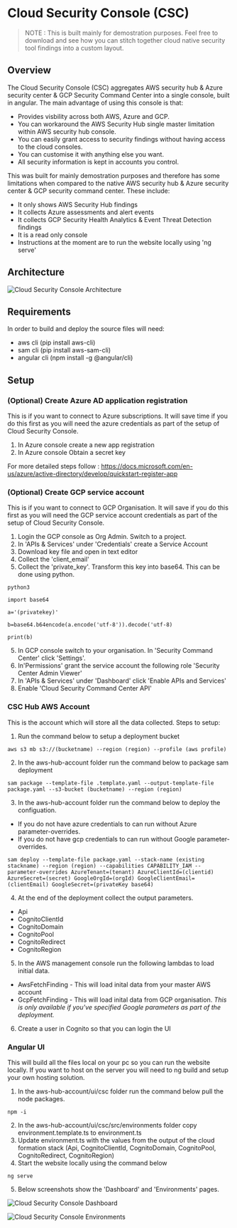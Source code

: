 # Cloud Security Console (CSC)
> NOTE : This is built mainly for demostration purposes. Feel free to download and see how you can stitch together cloud native security tool findings into a custom layout.
## Overview
The Cloud Security Console (CSC) aggregates AWS security hub & Azure security center & GCP Security Command Center into a single console, built in angular. The main advantage of using this console is that:
* Provides visbility across both AWS, Azure and GCP.
* You can workaround the AWS Security Hub single master limitation within AWS security hub console.
* You can easily grant access to security findings without having access to the cloud consoles.
* You can customise it with anything else you want.
* All security information is kept in accounts you control.

This was built for mainly demostration purposes and therefore has some limitations when compared to the native AWS security hub & Azure security center & GCP security command center. These include:
* It only shows AWS Security Hub findings
* It collects Azure assessments and alert events
* It collects GCP Security Health Analytics & Event Threat Detection findings 
* It is a read only console
* Instructions at the moment are to run the website locally using 'ng serve'

## Architecture
![Cloud Security Console Architecture](https://infviz.io/samples/csc3a.png)

## Requirements
In order to build and deploy the source files will need:
* aws cli (pip install aws-cli)
* sam cli (pip install aws-sam-cli)
* angular cli (npm install -g @angular/cli)

## Setup
### (Optional) Create Azure AD application registration
This is if you want to connect to Azure subscriptions. It will save time if you do this first as you will need the azure credentials as part of the setup of Cloud Security Console.
1. In Azure console create a new app registration
2. In Azure console Obtain a secret key

For more detailed steps follow : https://docs.microsoft.com/en-us/azure/active-directory/develop/quickstart-register-app

### (Optional) Create GCP service account
This is if you want to connect to GCP Organisation. It will save if you do this first as you will need the GCP service account credentials as part of the setup of Cloud Security Console.
1. Login the GCP console as Org Admin. Switch to a project.
2. In 'APIs & Services' under 'Credentials' create a Service Account
3. Download key file and open in text editor
4. Collect the 'client_email'
5. Collect the 'private_key'. Transform this key into base64. This can be done using python.

`python3`

`import base64`

`a='(privatekey)'`

`b=base64.b64encode(a.encode('utf-8')).decode('utf-8)`

`print(b)`

5. In GCP console switch to your organisation. In 'Security Command Center' click 'Settings'.
6. In'Permissions' grant the service account the following role 'Security Center Admin Viewer'
7. In 'APIs & Services' under 'Dashboard' click 'Enable APIs and Services'
8. Enable 'Cloud Security Command Center API'

### CSC Hub AWS Account
This is the account which will store all the data collected. Steps to setup:

1. Run the command below to setup a deployment bucket

`aws s3 mb s3://(bucketname) --region (region) --profile (aws profile)`

2. In the aws-hub-account folder run the command below to package sam deployment

`sam package --template-file .template.yaml --output-template-file package.yaml --s3-bucket (bucketname) --region (region)`

3. In the aws-hub-account folder run the command below to deploy the configuation. 
* If you do not have azure credentials to can run without Azure parameter-overrides.
* If you do not have gcp credentials to can run without Google parameter-overrides.

`sam deploy --template-file package.yaml --stack-name (existing stackname) --region (region) --capabilities CAPABILITY_IAM --parameter-overrides AzureTenant=(tenant) AzureClientId=(clientid) AzureSecret=(secret) GoogleOrgId=(orgId) GoogleClientEmail=(clientEmail) GoogleSecret=(privateKey base64)`

4. At the end of the deployment collect the output parameters.
* Api
* CognitoClientId
* CognitoDomain
* CognitoPool
* CognitoRedirect
* CognitoRegion

5. In the AWS management console run the following lambdas to load initial data.
* AwsFetchFinding - This will load inital data from your master AWS account
* GcpFetchFinding - This will load inital data from GCP organisation. *This is only available if you've specified Google parameters as part of the deployment.*

6. Create a user in Cognito so that you can login the UI

### Angular UI
This will build all the files local on your pc so you can run the website locally. If you want to host on the server you will need to ng build and setup your own hosting solution.
1. In the aws-hub-account/ui/csc folder run the command below pull the node packages.

`npm -i`

2. In the aws-hub-account/ui/csc/src/environments folder copy environment.template.ts to environment.ts
3. Update environment.ts with the values from the output of the cloud formation stack (Api, CognitoClientId, CognitoDomain, CognitoPool, CognitoRedirect, CognitoRegion)
4. Start the website locally using the command below

`ng serve`

5. Below screenshots show the 'Dashboard' and 'Environments' pages.

![Cloud Security Console Dashboard](https://infviz.io/samples/csc2b.PNG)

![Cloud Security Console Environments](https://infviz.io/samples/csc2a.PNG)


